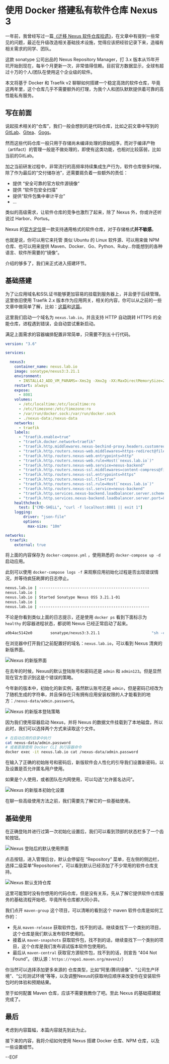 # 使用 Docker 搭建私有软件仓库 Nexus 3

一年前，我曾经写过一篇[《迁移 Nexus 软件仓库拾遗》](https://soulteary.com/2018/10/08/how-to-migrate-nexus.html)，在文章中有提到一些常见的问题，最近在升级改造相关基础技术设施，觉得应该把经验记录下来，造福有相关需求的同学、团队。

这款 sonatype 公司出品的 Nexus Repository Manager，打 3.x 版本从15年开坑开始到现在，每半个月更新一次，非常值得信赖。目前官方数据显示，全球有超过十万的个人/团队在使用这个企业级的软件。

本文将基于 Docker 和 Traefik v2 聊聊如何搭建一个稳定高效的软件仓库，毕竟这两年里，这个仓库几乎不需要额外的打理，为我个人和团队默默提供着可靠的高性能私有服务。

## 写在前面

说起技术相关的“仓库”，我们一般会想到的是代码仓库，比如之前文章中写到的 [GitLab](https://soulteary.com/tags/gitlab.html)、[Gitea](https://soulteary.com/2020/02/04/gitea-git-server-with-docker-and-traefik-v2.html)、[Gogs](https://soulteary.com/2020/02/04/gogs-git-server-with-docker-and-traefik-v1.html)。

然而这些代码仓库一般只用于存储尚未编译处理的原始程序，而对于编译产物（artifact）的管理一般是不做处理的，即使有这类功能，也相对比较孱弱，比如当前的GitLab。

加之当前研发过程中，非常流行的高频率持续集成生产行为，软件仓库很多时候，除了作为最后的“交付储存池”，还需要肩负着一些额外的责任：

- 提供 “安全可靠的官方软件源镜像”
- 提供 “软件包安全扫描”
- 提供“软件包集中审计平台”
- ...

类似的高级需求，让软件仓库的竞争也激烈了起来，除了 Nexus 外，你或许还听说过 Harbor、Portus。

Nexus 的[官方定位](https://www.sonatype.com/nexus-repository-oss)是一款支持通用格式的软件仓库，对于存储格式**并不敏感**。

也就是说，你可以用它来托管 类似 Ubuntu 的 Linux 软件源、可以用来做 NPM 仓库、也可以用来提供 Maven、Docker、Go、Python、Ruby...你能想到的各种语言、软件所需要的“镜像”。

介绍的够多了，我们来正式进入搭建环节。

## 基础搭建

为了让应用域名和SSL证书能够更加容易的挂载到服务器上，并且便于后续管理。这里依旧使用 Traefik 2.x 版本作为应用网关，相关的内容，你可以从之前的一些文章中做简单了解，比如：[这篇](https://soulteary.com/2020/01/28/traefik-2-user-guide-pleasant-development-experience.html)和[这篇](https://soulteary.com/2020/02/01/configure-traefik-v2-based-web-server.html)。

这里我们启动一个域名为 `nexus.lab.io`，并且支持 HTTP 自动跳转 HTTPS 的全能仓库，进程遇到错误，会自动尝试重新启动。

满足上面需求的容器编排配置非常简单，只需要不到五十行代码。

```yaml
version: "3.6"

services:

  nexus3:
    container_name: nexus.lab.io
    image: sonatype/nexus3:3.21.1
    environment:
      - INSTALL4J_ADD_VM_PARAMS=-Xms2g -Xmx2g -XX:MaxDirectMemorySize=2g -Djava.util.prefs.userRoot=/nexus-data/javaprefs -Duser.timezone=Asia/Shanghai
    restart: always
    expose:
      - 8081
    volumes:
      - /etc/localtime:/etc/localtime:ro
      - /etc/timezone:/etc/timezone:ro
      - /var/run/docker.sock:/var/run/docker.sock
      - ./nexus-data:/nexus-data
    networks:
      - traefik
    labels:
      - "traefik.enable=true"
      - "traefik.docker.network=traefik"
      - "traefik.http.middlewares.nexus-bechind-proxy.headers.customrequestheaders.X-Forwarded-Proto=https"
      - "traefik.http.routers.nexus-web.middlewares=https-redirect@file"
      - "traefik.http.routers.nexus-web.entrypoints=http"
      - "traefik.http.routers.nexus-web.rule=Host(`nexus.lab.io`)"
      - "traefik.http.routers.nexus-web.service=nexus-backend"
      - "traefik.http.routers.nexus-ssl.middlewares=content-compress@file,nexus-bechind-proxy"
      - "traefik.http.routers.nexus-ssl.entrypoints=https"
      - "traefik.http.routers.nexus-ssl.tls=true"
      - "traefik.http.routers.nexus-ssl.rule=Host(`nexus.lab.io`)"
      - "traefik.http.routers.nexus-ssl.service=nexus-backend"
      - "traefik.http.services.nexus-backend.loadbalancer.server.scheme=http"
      - "traefik.http.services.nexus-backend.loadbalancer.server.port=8081"
    healthcheck:
      test: ["CMD-SHELL", "curl -f localhost:8081 || exit 1"]
    logging:
        driver: "json-file"
        options:
          max-size: "10m"

networks:
  traefik:
    external: true
```

将上面的内容保存为 `docker-compose.yml` ，使用熟悉的 `docker-compose up -d` 启动应用。

此刻可以使用 `docker-compose logs -f` 来观察应用初始化过程是否出现错误情况，并等待疯狂刷屏的日志停止。

```bash
nexus.lab.io | -------------------------------------------------
nexus.lab.io | 
nexus.lab.io | Started Sonatype Nexus OSS 3.21.1-01
nexus.lab.io | 
nexus.lab.io | -------------------------------------------------
```

不论是你看到类似上面的日志提示，还是使用 `docker ps` 看到下面标示为 `healthy` 的容器进程状态，都说明 Nexus 已经正常启动了起来。

```bash
a9b4ac5142e0        sonatype/nexus3:3.21.1                       "sh -c ${SONATYPE_DI…"   2 hours ago         Up 2 hours (healthy)      8081/tcp, 9100-9101/tcp                    nexus.lab.io
```

在浏览器中打开我们之前配置好的域名：`nexus.lab.io`，可以看到 Nexus 清爽的新版界面。

![Nexus 的新版界面](https://attachment.soulteary.com/2020/03/08/nexus-interface.png)

在去年的时候，Nexus的默认登陆账号和密码还是 `admin` 和 `admin123`。但是显然现在官方意识到这是个错误的策略。

今年新的版本中，初始化的新实例，虽然默认账号还是 `admin`，但是密码已经改为了随机生成的字符串，并且保存在只有拥有应用安装权限的人才能看到的地方：`/nexus-data/admin.password`。

![Nexus 的新版本登陆策略](https://attachment.soulteary.com/2020/03/08/nexus-admin-login.png)

因为我们使用容器启动 Nexus，并将 Nexus 的数据文件挂载到了本地磁盘，所以此时，我们可以选择两个方式来读取这个文件。

```bash
# 在启动应用的目录中执行
cat nexus-data/admin.password
# 或者直接使用 Docker CLI 执行容器命令
docker exec -it nexus.lab.io cat /nexus-data/admin.password
```

在输入了正确的初始账号和密码后，新版软件会人性化的引导我们设置新密码，以及设置是否允许匿名用户使用。

如果是个人使用，或者团队在内网使用，可以勾选“允许匿名访问”。

![Nexus 的新版本初始化设置](https://attachment.soulteary.com/2020/03/08/nexus-setup.jpg)

在聊一些高级使用方法之前，我们需要先了解它的一些基础使用。

## 基础使用

在正确登陆并进行过第一次初始化设置后，我们可以看到顶部的状态栏多了一个齿轮按钮。

![Nexus 登陆后的默认使用界面](https://attachment.soulteary.com/2020/03/08/nexus-has-login.png)

点击按钮，进入管理后台，默认会停留在 “Repository” 菜单，在左侧的侧边栏，选择二级菜单“Repositories”，可以看到默认已经添加了不少常用的软件仓库支持。

![Nexus 默认支持仓库](https://attachment.soulteary.com/2020/03/08/nexus-default-dashboard.png)

这里可能暂时没有你想用的代码仓库，但是没有关系，先从了解它提供软件仓库服务的基础流程开始吧，毕竟所有仓库都大同小异。

我们点开 `maven-group` 这个项目，可以清晰的看到这个 maven 软件仓库是如何工作的：

- 先从 `maven-release` 获取软件包，找不到的话，继续查找下一个类别的项目，这个仓库是我们默认发布软件使用的。
- 接着从 `maven-snapshots` 获取软件包，找不到的话，继续查找下一个类别的项目，这个仓库是我们发布调试版本软件包使用的。
- 最后从 `maven-central` 获取官方源软件包，找不到的话，则宣告 “404 Not Found”。（默认源：`https://repo1.maven.org/maven2/`）

你当然可以选择添加更多来源的 仓库类型，比如“阿里/腾讯镜像”、“公司生产环境”、“公司测试环境”等等，以及调整Nexus的获取响应顺序来改变你在安装软件包时的体验和预期结果。

至于如何配置 Maven 仓库，应该不需要我教你了吧。至此 Nexus 的基础搭建就完成了。

## 最后

考虑到内容篇幅，本篇内容就先到此为止。

接下来的内容，我将介绍如何使用 Nexus 搭建 Docker 仓库、NPM 仓库，以及一些设置细节。

--EOF












